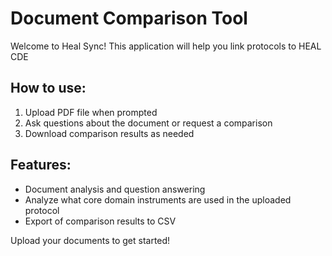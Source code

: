 # Document Comparison Tool

Welcome to Heal Sync! This application will help you link protocols to HEAL CDE 

## How to use:
1. Upload PDF file when prompted
2. Ask questions about the document or request a comparison
3. Download comparison results as needed

## Features:
- Document analysis and question answering
- Analyze what core domain instruments are used in the uploaded protocol
- Export of comparison results to CSV

Upload your documents to get started!